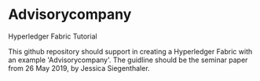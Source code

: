 # Advisorycompany
Hyperledger Fabric Tutorial

This github repository should support in creating a Hyperledger Fabric with an example 'Advisorycompany'.
The guidline should be the seminar paper from 26 May 2019, by Jessica Siegenthaler.
